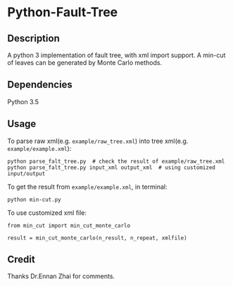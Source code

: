 Python-Fault-Tree
======================


## Description
A python 3 implementation of fault tree, with xml import support.  A min-cut of leaves can be generated by Monte Carlo methods.

## Dependencies
Python 3.5

## Usage
To parse raw xml(e.g. `example/raw_tree.xml`) into tree xml(e.g. `example/example.xml`):
```
python parse_falt_tree.py  # check the result of example/raw_tree.xml
python parse_falt_tree.py input_xml output_xml  # using customized input/output
```



To get the result from `example/example.xml`, in terminal:
```
python min-cut.py
```

To use customized xml file:
```
from min_cut import min_cut_monte_carlo

result = min_cut_monte_carlo(n_result, n_repeat, xmlfile)
```


## Credit
Thanks Dr.Ennan Zhai for comments.

